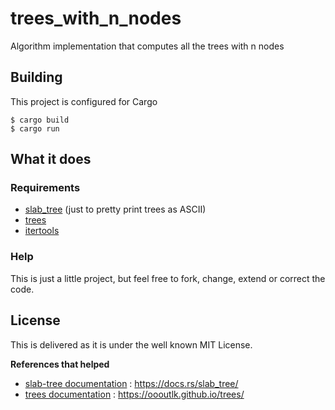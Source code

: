 # trees_with_n_nodes

Algorithm implementation that computes all the trees with n nodes

## Building
This project is configured for Cargo
```shell_session
$ cargo build
$ cargo run
```

## What it does

### Requirements
 - [slab_tree](https://github.com/iwburns/slab-tree) (just to pretty print trees as ASCII)
 - [trees](https://github.com/oooutlk/trees)
 - [itertools](https://docs.rs/itertools/)

### Help

This is just a little project, but feel free to fork, change, extend or correct the code.


## License
This is delivered as it is under the well known MIT License.

**References that helped**
 - [slab-tree documentation] : <https://docs.rs/slab_tree/>
 - [trees documentation] : <https://oooutlk.github.io/trees/>

[//]: # (These are reference links used in the body of this note and get stripped out when the markdown processor does its job. There is no need to format nicely because it shouldn't be seen. Thanks SO - http://stackoverflow.com/questions/4823468/store-comments-in-markdown-syntax)

   [slab-tree documentation]: <https://docs.rs/slab_tree/>
   [trees documentation]: <https://oooutlk.github.io/trees/>
